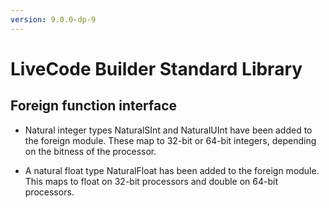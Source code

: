 ```yaml
---
version: 9.0.0-dp-9
---
```

# LiveCode Builder Standard Library
## Foreign function interface

* Natural integer types NaturalSInt and NaturalUInt have been added to the 
  foreign module. These map to 32-bit or 64-bit integers, depending on the bitness
  of the processor.

* A natural float type NaturalFloat has been added to the foreign module. This
  maps to float on 32-bit processors and double on 64-bit processors.


